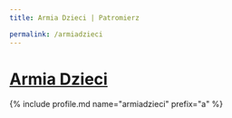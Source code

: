 ```yaml
---
title: Armia Dzieci | Patromierz

permalink: /armiadzieci
---
```


# [Armia Dzieci](https://patronite.pl/armiadzieci)

{% include profile.md name="armiadzieci" prefix="a" %}
